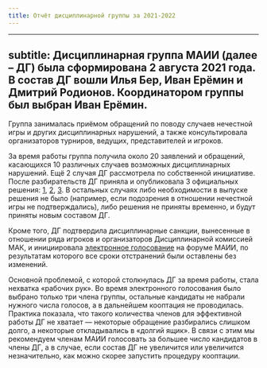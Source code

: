 ```yaml
---
title: Отчёт дисциплинарной группы за 2021-2022
---
```


---
subtitle: Дисциплинарная группа МАИИ (далее – ДГ) была сформирована 2 августа 2021 года. В состав ДГ вошли Илья Бер, Иван Ерёмин и Дмитрий Родионов. Координатором группы был выбран Иван Ерёмин.
---

Группа занималась приёмом обращений по поводу случаев нечестной игры и других дисциплинарных нарушений, а также консультировала организаторов турниров, ведущих, представителей и игроков.

За время работы группа получила около 20 заявлений и обращений, касающихся 10 различных случаев возможных дисциплинарных нарушений. Ещё 2 случая ДГ рассмотрела по собственной инициативе. После разбирательств ДГ приняла и опубликовала 3 официальных решения: [1](https://www.maii.li/docs/2021-12-25-reshenie-dg-po-zayavleniyu-emilya-shalmieva/), [2](https://www.maii.li/docs/2022-02-10-reshenie-dg-2-(po-povodu-diskvalifikacii-andreya-belova)/), [3](https://www.maii.li/docs/2022-05-09-reshenie-disciplinarnoj-gruppy-3-(po-povodu-zayavlenij-romana-chernyaeva)/). В остальных случаях либо необходимости в выпуске решения не было (например, если подозрения в отношении нечестной игры не подтверждались), либо решения не приняты временно, и будут приняты новым составом ДГ.

Кроме того, ДГ подтвердила дисциплинарные санкции, вынесенные в отношении ряда игроков и организаторов Дисциплинарной комиссией МАК, и инициировала [электронное голосование](https://forum.znatoki.site/t/golosovanie-po-diskvalifikacziyam-ot-dk-mak/1661) на форуме МАИИ, по результатам которого все сроки отстранений были оставлены без изменений.

Основной проблемой, с которой столкнулась ДГ за время работы, стала нехватка «рабочих рук». Во время электронного голосования было выбрано только три члена группы, остальные кандидаты не набрали нужного числа голосов, а в дальнейшем кооптация не проводилась. Практика показала, что такого количества членов для эффективной работы ДГ не хватает — некоторые обращение разбирались слишком долго, а некоторые откладывались в «долгий ящик». В связи с этим мы рекомендуем членам МАИИ голосовать за большее число кандидатов в члены ДГ, а в случае, если состав ДГ не увеличится или увеличится незначительно, как можно скорее запустить процедуру кооптации.